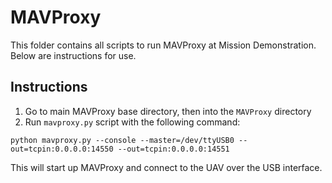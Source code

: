 # MAVProxy

This folder contains all scripts to run MAVProxy at Mission Demonstration. Below are instructions for use.

## Instructions

1) Go to main MAVProxy base directory, then into the ```MAVProxy``` directory
2) Run ```mavproxy.py``` script with the following command:

```
python mavproxy.py --console --master=/dev/ttyUSB0 --out=tcpin:0.0.0.0:14550 --out=tcpin:0.0.0.0:14551
```

This will start up MAVProxy and connect to the UAV over the USB interface.
